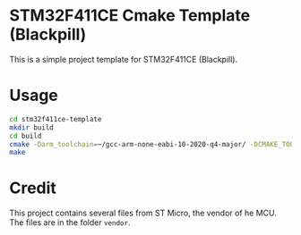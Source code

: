 # STM32F411CE Cmake Template (Blackpill)

This is a simple project template for STM32F411CE (Blackpill).

# Usage

```bash
cd stm32f411ce-template
mkdir build
cd build
cmake -Darm_toolchain=~/gcc-arm-none-eabi-10-2020-q4-major/ -DCMAKE_TOOLCHAIN_FILE=../arm-gcc-toolchain.cmake -DCMAKE_BUILD_TYPE=Debug ..
make
```

# Credit

This project contains several files from ST Micro, the vendor of he MCU. The files are in the folder `vendor`.
